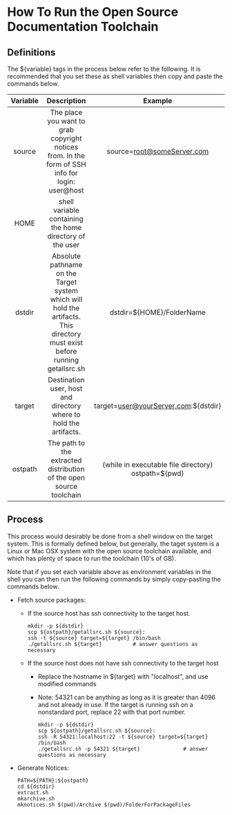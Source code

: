 # How To Run the Open Source Documentation Toolchain

## Definitions
The ${variable} tags in the process below refer to the following. It
is recommended that you set these as shell variables then copy and
paste the commands below.


| Variable | Description                                                                                                                 | Example                                             |
|:--------:|:---------------------------------------------------------------------------------------------------------------------------:|:---------------------------------------------------:|
|  source  |               The place you want to grab copyright notices from. In the form of SSH info for login: user@host               |               source=root@someServer.com            |
|   HOME   |                                   shell variable containing the home directory of the user                                  |                                                     |
|  dstdir  | Absolute pathname on the Target system which will hold the artifacts. This directory must exist before running getallsrc.sh |              dstdir=${HOME}/FolderName              |
|  target  |                              Destination user, host and directory where to hold the artifacts.                              |          target=user@yourServer.com:${dstdir}       |
|  ostpath |                              The path to the extracted distribution of the open source toolchain                            | (while in executable file directory) ostpath=$(pwd) |


## Process

This process would desirably be done from a shell window on the target system.
This is formally defined below, but generally, the taget system is a Linux or
Mac OSX system with the open source toolchain available, and which has plenty
of space to run the toolchain (10's of GB).

Note that if you set each variable above as environment variables in the shell
you can then run the following commands by simply copy-pasting the commands
below.

  * Fetch source packages:
    * If the source host has ssh connectivity to the target host.

          mkdir -p ${dstdir}
          scp ${ostpath}/getallsrc.sh ${source}:
          ssh -t ${source} target=${target} /bin/bash
          ./getallsrc.sh ${target}			# answer questions as necessary
    * If the source host does not have ssh connectivity to the target host
       * Replace the hostname in ${target} with "localhost", and use modified commands
       * Note: 54321 can be anything as long as it is greater than 4096 and not already in use. If the target is running ssh on a nonstandard port, replace 22 with that port number.

             mkdir -p ${dstdir}
             scp ${ostpath}/getallsrc.sh ${source}:
             ssh -R 54321:localhost:22 -t ${source} target=${target} /bin/bash
             ./getallsrc.sh -p 54321 ${target}              # answer questions as necessary

  * Generate Notices:

        PATH=${PATH}:${ostpath}
        cd ${dstdir}
        extract.sh
        mkarchive.sh
        mknotices.sh $(pwd)/Archive $(pwd)/FolderForPackageFiles
